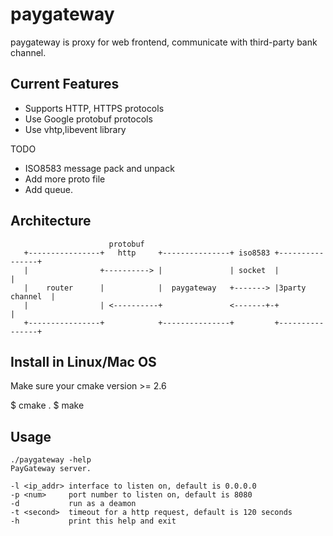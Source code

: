 paygateway
======================

paygateway is proxy for web frontend, communicate with third-party bank channel.

Current Features
------------

* Supports HTTP, HTTPS protocols
* Use Google protobuf protocols
* Use vhtp,libevent library

TODO
* ISO8583 message pack and unpack
* Add more proto file
* Add queue.

Architecture
------------

                          protobuf
       +----------------+   http     +---------------+ iso8583 +----------------+
       |                +----------> |               | socket  |                |
       |    router      |            |  paygateway   +-------> |3party channel  |
       |                | <----------+               <-------+-+                |
       +----------------+            +---------------+         +----------------+


Install in Linux/Mac OS
------------
Make sure your cmake version >= 2.6

   $ cmake .
   $ make


Usage
------------
    ./paygateway -help
    PayGateway server.

    -l <ip_addr> interface to listen on, default is 0.0.0.0
    -p <num>     port number to listen on, default is 8080
    -d           run as a deamon
    -t <second>  timeout for a http request, default is 120 seconds
    -h           print this help and exit

